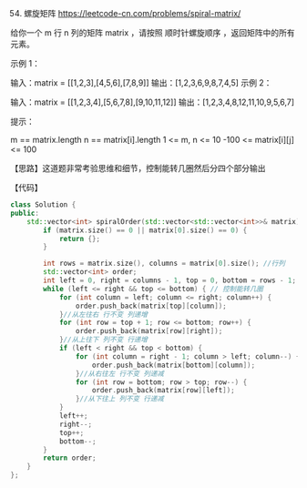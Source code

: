 54. 螺旋矩阵  https://leetcode-cn.com/problems/spiral-matrix/

给你一个 m 行 n 列的矩阵 matrix ，请按照 顺时针螺旋顺序 ，返回矩阵中的所有元素。


示例 1：


输入：matrix = [[1,2,3],[4,5,6],[7,8,9]]
输出：[1,2,3,6,9,8,7,4,5]
示例 2：


输入：matrix = [[1,2,3,4],[5,6,7,8],[9,10,11,12]]
输出：[1,2,3,4,8,12,11,10,9,5,6,7]
 

提示：

m == matrix.length
n == matrix[i].length
1 <= m, n <= 10
-100 <= matrix[i][j] <= 100 

【思路】这道题非常考验思维和细节，控制能转几圈然后分四个部分输出

【代码】

```c++
class Solution {
public:
    std::vector<int> spiralOrder(std::vector<std::vector<int>>& matrix) {
        if (matrix.size() == 0 || matrix[0].size() == 0) {
            return {};
        }

        int rows = matrix.size(), columns = matrix[0].size(); //行列
        std::vector<int> order;
        int left = 0, right = columns - 1, top = 0, bottom = rows - 1;
        while (left <= right && top <= bottom) { // 控制能转几圈
            for (int column = left; column <= right; column++) {
                order.push_back(matrix[top][column]);
            }//从左往右 行不变 列递增
            for (int row = top + 1; row <= bottom; row++) {
                order.push_back(matrix[row][right]);
            }//从上往下 列不变 行递增
            if (left < right && top < bottom) {
                for (int column = right - 1; column > left; column--) {
                    order.push_back(matrix[bottom][column]);
                }//从右往左 行不变 列递减
                for (int row = bottom; row > top; row--) {
                    order.push_back(matrix[row][left]);
                }//从下往上 列不变 行递减
            }
            left++;
            right--;
            top++;
            bottom--;
        }
        return order;
    }
};
 
 ```
